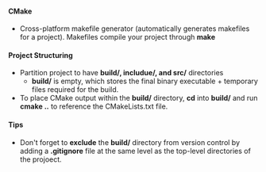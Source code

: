 #### CMake
* Cross-platform makefile generator (automatically generates makefiles for a
    project). Makefiles compile your project through **make**

#### Project Structuring
* Partition project to have **build/, includue/, and src/** directories
    * **build/** is empty, which stores the final binary executable + temporary
        files required for the build.
* To place CMake output within the **build/** directory, **cd** into **build/**
    and run **cmake ..** to reference the CMakeLists.txt file.


#### Tips
* Don't forget to **exclude** the **build/** directory from version control by adding a
    **.gitignore** file at the same level as the top-level directories of the
    projoect.
